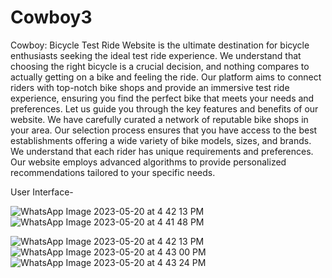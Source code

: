# Cowboy3

Cowboy: Bicycle Test Ride Website is the ultimate destination for bicycle enthusiasts seeking the ideal test ride experience. 
We understand that choosing the right bicycle is a crucial decision, and nothing compares to actually getting on a bike and feeling the ride. 
Our platform aims to connect riders with top-notch bike shops and provide an immersive test ride experience, ensuring you find the perfect bike
that meets your needs and preferences. Let us guide you through the key features and benefits of our website. We have carefully curated a network
of reputable bike shops in your area. Our selection process ensures that you have access to the best establishments offering a wide variety of bike 
models, sizes, and brands.
We understand that each rider has unique requirements and preferences. Our website employs advanced algorithms
to provide personalized recommendations tailored to your specific needs.

User Interface-

![WhatsApp Image 2023-05-20 at 4 42 13 PM](https://github.com/shrutee-pimpare/Cowboy3/assets/90600754/fc3cf27c-3794-427b-87fb-9ec503d36e2e)
![WhatsApp Image 2023-05-20 at 4 41 48 PM](https://github.com/shrutee-pimpare/Cowboy3/assets/90600754/d0655084-2a63-4355-a0a8-2bb0e2f15188)

![WhatsApp Image 2023-05-20 at 4 42 13 PM](https://github.com/shrutee-pimpare/Cowboy3/assets/90600754/cf842a24-4eaf-428d-8fb2-109327a68ffe)
![WhatsApp Image 2023-05-20 at 4 43 00 PM](https://github.com/shrutee-pimpare/Cowboy3/assets/90600754/db11fe9e-c273-4814-a4cb-460a7074c9cd)
![WhatsApp Image 2023-05-20 at 4 43 24 PM](https://github.com/shrutee-pimpare/Cowboy3/assets/90600754/fe208d5c-ae5a-4247-bb80-34721363bd70)
